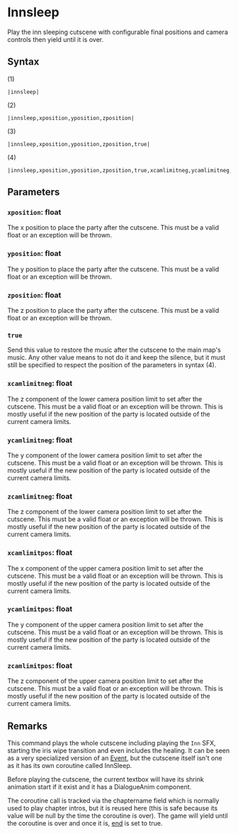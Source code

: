 # Innsleep

Play the inn sleeping cutscene with configurable final positions and camera controls then yield until it is over.

## Syntax

(1)

````
|innsleep|
````

(2)

````
|innsleep,xposition,yposition,zposition|
````

(3)

````
|innsleep,xposition,yposition,zposition,true|
````

(4)

````
|innsleep,xposition,yposition,zposition,true,xcamlimitneg,ycamlimitneg,zcamlimitneg,xcamlimitpos,ycamlimitpos,zcamlimitpos|
````

## Parameters

### `xposition`: float

The x position to place the party after the cutscene. This must be a valid float or an exception will be thrown.

### `yposition`: float

The y position to place the party after the cutscene. This must be a valid float or an exception will be thrown.

### `zposition`: float

The z position to place the party after the cutscene. This must be a valid float or an exception will be thrown.

### `true`

Send this value to restore the music after the cutscene to the main map's music. Any other value means to not do it and keep the silence, but it must still be specified to respect the position of the parameters in syntax (4).

### `xcamlimitneg`: float

The z component of the lower camera position limit to set after the cutscene. This must be a valid float or an exception will be thrown. This is mostly useful if the new position of the party is located outside of the current camera limits.

### `ycamlimitneg`: float

The y component of the lower camera position limit to set after the cutscene. This must be a valid float or an exception will be thrown. This is mostly useful if the new position of the party is located outside of the current camera limits.

### `zcamlimitneg`: float

The z component of the lower camera position limit to set after the cutscene. This must be a valid float or an exception will be thrown. This is mostly useful if the new position of the party is located outside of the current camera limits.

### `xcamlimitpos`: float

The x component of the upper camera position limit to set after the cutscene. This must be a valid float or an exception will be thrown. This is mostly useful if the new position of the party is located outside of the current camera limits.

### `ycamlimitpos`: float

The y component of the upper camera position limit to set after the cutscene. This must be a valid float or an exception will be thrown. This is mostly useful if the new position of the party is located outside of the current camera limits.

### `zcamlimitpos`: float

The z component of the upper camera position limit to set after the cutscene. This must be a valid float or an exception will be thrown. This is mostly useful if the new position of the party is located outside of the current camera limits.

## Remarks

This command plays the whole cutscene including playing the `Inn` SFX, starting the iris wipe transition and even includes the healing. It can be seen as a very specialized version of an [Event](../../Enums%20and%20IDs/Events.md), but the cutscene itself isn't one as it has its own coroutine called InnSleep.

Before playing the cutscene, the current textbox will have its shrink animation start if it exist and it has a DialogueAnim component.

The coroutine call is tracked via the chaptername field which is normally used to play chapter intros, but it is reused here (this is safe because its value will be null by the time the coroutine is over). The game will yield until the coroutine is over and once it is, [end](End.md) is set to true.
